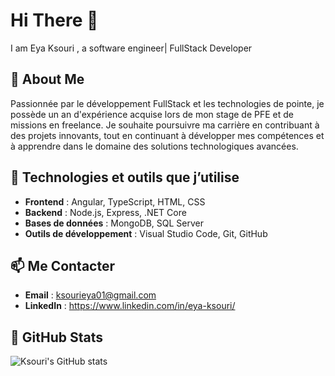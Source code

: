 # Hi There 👋  
I am Eya Ksouri , a software engineer| FullStack Developer

## 🚀 About Me
Passionnée par le développement FullStack et les technologies de pointe, je possède un an d'expérience acquise lors de mon stage de PFE et de missions en freelance. 
Je souhaite poursuivre ma carrière en contribuant à des projets innovants, tout en continuant à développer mes compétences et à apprendre dans le domaine des solutions technologiques avancées. 

## 💼 Technologies et outils que j’utilise
- **Frontend** : Angular, TypeScript, HTML, CSS
- **Backend** : Node.js, Express, .NET Core
- **Bases de données** : MongoDB, SQL Server
- **Outils de développement** : Visual Studio Code, Git, GitHub

## 📫 Me Contacter
- **Email** : ksourieya01@gmail.com
- **LinkedIn** : https://www.linkedin.com/in/eya-ksouri/

## 🌟 GitHub Stats

![Ksouri's GitHub stats](https://github-readme-stats.vercel.app/api?username=EyaKS98&show_icons=true&count_private=true&theme=radical)




<!--
**eya-ks/eya-ks** is a ✨ _special_ ✨ repository because its `README.md` (this file) appears on your GitHub profile.

Here are some ideas to get you started:

- 🔭 I’m currently working on ...
- 🌱 I’m currently learning ...
- 👯 I’m looking to collaborate on ...
- 🤔 I’m looking for help with ...
- 💬 Ask me about ...
- 📫 How to reach me: ...
- 😄 Pronouns: ...
- ⚡ Fun fact: ...
-->

